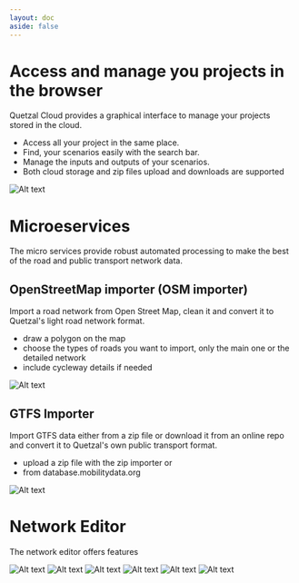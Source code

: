 ```yaml
---
layout: doc
aside: false
---
```



# Access and manage you projects in the browser
Quetzal Cloud provides a graphical interface to manage your projects stored in the cloud.
* Access all your project in the same place. 
* Find, your scenarios easily with the search bar. 
* Manage the inputs and outputs of your scenarios.
* Both cloud storage and zip files upload and downloads are supported

![Alt text](/load_project_0.png)

# Microeservices
The micro services provide robust automated processing to make the best of the road and public transport network data.

## OpenStreetMap importer (OSM importer)
Import a road network from Open Street Map, clean it and convert it to Quetzal's light road network format.
* draw a polygon on the map
* choose the types of roads you want to import, only the main one or the detailed network
* include cycleway details if needed

![Alt text](/microservices.png)

## GTFS Importer
Import GTFS data either from a zip file or download it from an online repo and convert it to Quetzal's own public transport format.
* upload a zip file with the zip importer or 
* from database.mobilitydata.org

![Alt text](/gtfs_importer.png)

# Network Editor



The network editor offers features 

![Alt text](/load_project_1.png)
![Alt text](/networks_1.png)
![Alt text](/networks_2.png)
![Alt text](/networks_3.png)
![Alt text](/networks_4.png)
![Alt text](/networks_5.png)